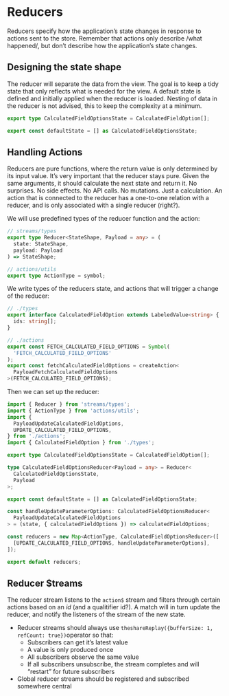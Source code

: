# Reducers

Reducers specify how the application’s state changes in response to actions sent to the store. Remember that actions only describe /what happened/, but don’t describe how the application’s state changes.

## Designing the state shape

The reducer will separate the data from the view. The goal is to keep a tidy state that only reflects what is needed for the view. A default state is defined and initially applied when the reducer is loaded. Nesting of data in the reducer is not advised, this to keep the complexity at a minimum.


```typescript
export type CalculatedFieldOptionsState = CalculatedFieldOption[];

export const defaultState = [] as CalculatedFieldOptionsState;
```

## Handling Actions

Reducers are pure functions, where the return value is only determined by its input value. It’s very important that the reducer stays pure. Given the same arguments, it should calculate the next state and return it. No surprises. No side effects. No API calls. No mutations. Just a calculation. An action that is connected to the reducer has a one-to-one relation with a reducer, and is only associated with a single reducer (right?).


We will use predefined types of the reducer function and the action:
```typescript
// streams/types
export type Reducer<StateShape, Payload = any> = (
  state: StateShape,
  payload: Payload
) => StateShape;

// actions/utils
export type ActionType = symbol;
```

We write types of the reducers state, and actions that will trigger a change of the reducer:
```typescript
// ./types
export interface CalculatedFieldOption extends LabeledValue<string> {
  ids: string[];
}

// ./actions
export const FETCH_CALCULATED_FIELD_OPTIONS = Symbol(
  'FETCH_CALCULATED_FIELD_OPTIONS'
);
export const fetchCalculatedFieldOptions = createAction<
  PayloadFetchCalculatedFieldOptions
>(FETCH_CALCULATED_FIELD_OPTIONS);
```

Then we can set up the reducer: 
```typescript
import { Reducer } from 'streams/types';
import { ActionType } from 'actions/utils';
import {
  PayloadUpdateCalculatedFieldOptions,
  UPDATE_CALCULATED_FIELD_OPTIONS,
} from './actions';
import { CalculatedFieldOption } from './types';

export type CalculatedFieldOptionsState = CalculatedFieldOption[];

type CalculatedFieldOptionsReducer<Payload = any> = Reducer<
  CalculatedFieldOptionsState,
  Payload
>;

export const defaultState = [] as CalculatedFieldOptionsState;

const handleUpdateParameterOptions: CalculatedFieldOptionsReducer<
  PayloadUpdateCalculatedFieldOptions
> = (state, { calculatedFieldOptions }) => calculatedFieldOptions;

const reducers = new Map<ActionType, CalculatedFieldOptionsReducer>([
  [UPDATE_CALCULATED_FIELD_OPTIONS, handleUpdateParameterOptions],
]);

export default reducers;
```


## Reducer $treams
The reducer stream listens to the `action$` stream and filters through certain actions based on an *id* (and a qualitifier id?).  A match will in turn update the reducer, and notify the listeners of the stream of the new state.

* Reducer streams should always use `theshareReplay({bufferSize: 1, refCount: true})`operator so that:
  * Subscribers can get it’s latest value
  * A value is only produced once
  * All subscribers observe the same value
  * If all subscribers unsubscribe, the stream completes and will “restart” for future subscribers
* Global reducer streams should be registered and subscribed somewhere central